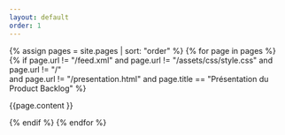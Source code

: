 ```yaml
---
layout: default
order: 1
---
```


{% assign pages = site.pages | sort: "order" %}
{% for page in pages %}
{% if page.url != "/feed.xml" 
and page.url != "/assets/css/style.css" 
and  page.url != "/"  
and page.url != "/presentation.html" 
and page.title == "Présentation du Product Backlog" %}

<!-- page.content | markdownify -->
{{page.content }}

{% endif %}
{% endfor %}
